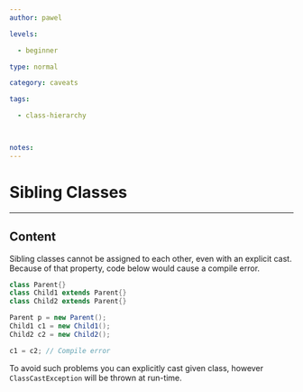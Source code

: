 ```yaml
---
author: pawel

levels:

  - beginner

type: normal

category: caveats

tags:

  - class-hierarchy



notes: 
---
```


# Sibling Classes

---
## Content

Sibling classes cannot be assigned to each other, even with an explicit cast. 
Because of that property, code below would cause a compile error.

```java
class Parent{}
class Child1 extends Parent{}
class Child2 extends Parent{}

Parent p = new Parent();
Child1 c1 = new Child1();
Child2 c2 = new Child2();

c1 = c2; // Compile error
```
To avoid such problems you can explicitly cast given class, however `ClassCastException` will be thrown at run-time.

